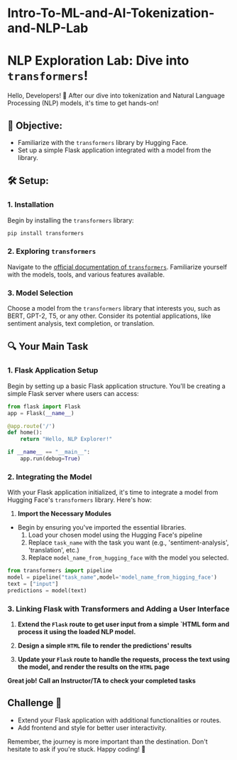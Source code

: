 # Intro-To-ML-and-AI-Tokenization-and-NLP-Lab
 
# NLP Exploration Lab: Dive into `transformers`!

Hello, Developers! 🎉 After our dive into tokenization and Natural Language Processing (NLP) models, it's time to get hands-on!

## 🚀 **Objective:**

- Familiarize with the `transformers` library by Hugging Face.
- Set up a simple Flask application integrated with a model from the library.

## 🛠 **Setup**:

### 1. **Installation**

Begin by installing the `transformers` library:
```bash
pip install transformers
```

### 2. Exploring `transformers`

Navigate to the [official documentation of `transformers`](https://huggingface.co/docs/transformers/index). Familiarize yourself with the models, tools, and various features available.

### 3. Model Selection

Choose a model from the `transformers` library that interests you, such as BERT, GPT-2, T5, or any other. Consider its potential applications, like sentiment analysis, text completion, or translation.

## 🔍 **Your Main Task**

### 1. Flask Application Setup

Begin by setting up a basic Flask application structure. You'll be creating a simple Flask server where users can access:

```python
from flask import Flask
app = Flask(__name__)

@app.route('/')
def home():
    return "Hello, NLP Explorer!"

if __name__ == "__main__":
    app.run(debug=True)
```
### 2. Integrating the Model

With your Flask application initialized, it's time to integrate a model from Hugging Face's `transformers` library. Here's how:

1. **Import the Necessary Modules**

  - Begin by ensuring you've imported the essential libraries.
    1. Load your chosen model using the Hugging Face's pipeline
    2. Replace `task_name` with the task you want (e.g., 'sentiment-analysis', 'translation', etc.)
    3. Replace `model_name_from_hugging_face` with the model you selected.

   ```python
   from transformers import pipeline
   model = pipeline("task_name",model='model_name_from_higging_face')
   text = ["input"]
   predictions = model(text)
```
### 3. Linking Flask with Transformers and Adding a User Interface

1. **Extend the `Flask` route to get user input from a simple `HTML form and process it using the loaded NLP model.**
  
2. **Design a simple `HTML` file to render the predictions' results**
  
3. **Update your `Flask` route to handle the requests, process the text using the model, and render the results on the `HTML` page**
   
 ****Great job!****
  ****Call an Instructor/TA to check your completed tasks****

## Challenge 🌟
 - Extend your Flask application with additional functionalities or routes.
 - Add frontend and style for better user interactivity.

Remember, the journey is more important than the destination. Don't hesitate to ask if you're stuck. Happy coding! 🎉

